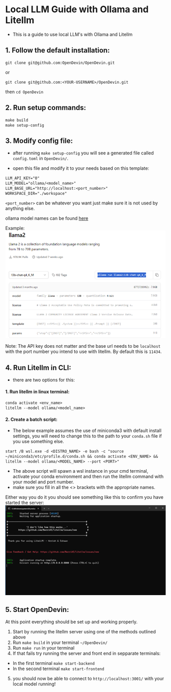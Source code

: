 # Local LLM Guide with Ollama and Litellm

- This is a guide to use local LLM's with Ollama and Litellm

## 1. Follow the default installation:
```
git clone git@github.com:OpenDevin/OpenDevin.git
```
or 
```
git clone git@github.com:<YOUR-USERNAME>/OpenDevin.git
```

then `cd OpenDevin`

## 2. Run setup commands:
```
make build
make setup-config
```

## 3. Modify config file:

- after running `make setup-config` you will see a generated file called `config.toml` in `OpenDevin/`.

- open this file and modify it to your needs based on this template:

```
LLM_API_KEY="0"
LLM_MODEL="ollama/<model_name>"
LLM_BASE_URL="http://localhost:<port_number>"
WORKSPACE_DIR="./workspace"
```
`<port_number>` can be whatever you want just make sure it is not used by anything else.

ollama model names can be found [here](https://ollama.com/library) 

Example:
![alt text](images/ollama.png)

Note: The API key does not matter and the base url needs to be `localhost` with the port number you intend to use with litellm. By default this is `11434`.

## 4. Run Litellm in CLI:

- there are two options for this:

#### 1. Run litellm in linux terminal:
```
conda activate <env_name>
litellm --model ollama/<model_name>
```

#### 2. Create a batch script:
- The below example assumes the use of miniconda3 with default install settings, you will need to change this to the path to your `conda.sh` file if you use something else.
```
start /B wsl.exe -d <DISTRO_NAME> -e bash -c "source ~/miniconda3/etc/profile.d/conda.sh && conda activate <ENV_NAME> && litellm --model ollama/<MODEL_NAME> --port <PORT>"
```
- The above script will spawn a wsl instance in your cmd terminal, activate your conda environment and then run the litellm command with your model and port number.
- make sure you fill in all the <> brackets with the appropriate names.

Either way you do it you should see something like this to confirm you have started the server:
![alt text](images/example.png)

## 5. Start OpenDevin:

At this point everything should be set up and working properly. 
1. Start by running the litellm server using one of the methods outlined above
2. Run `make build` in your terminal `~/OpenDevin/`
3. Run `make run` in your terminal 
4. If that fails try running the server and front end in sepparate terminals:
 - In the first terminal `make start-backend`
 - In the second terminal `make start-frontend`
5. you should now be able to connect to `http://localhost:3001/` with your local model running!

